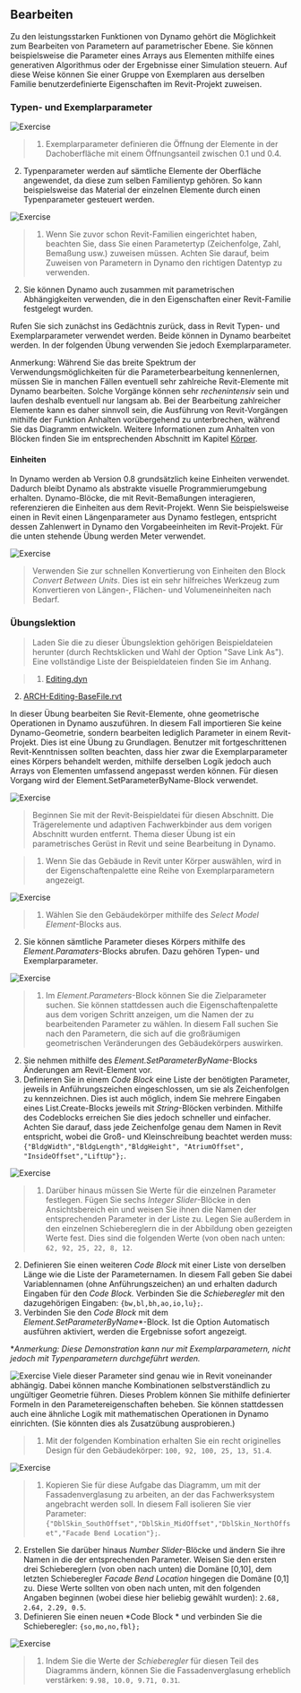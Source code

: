 

## Bearbeiten

Zu den leistungsstarken Funktionen von Dynamo gehört die Möglichkeit zum Bearbeiten von Parametern auf parametrischer Ebene. Sie können beispielsweise die Parameter eines Arrays aus Elementen mithilfe eines generativen Algorithmus oder der Ergebnisse einer Simulation steuern. Auf diese Weise können Sie einer Gruppe von Exemplaren aus derselben Familie benutzerdefinierte Eigenschaften im Revit-Projekt zuweisen.

### Typen- und Exemplarparameter

![Exercise](images/8-5/Exercise/32.jpg)

> 1. Exemplarparameter definieren die Öffnung der Elemente in der Dachoberfläche mit einem Öffnungsanteil zwischen 0.1 und 0.4.
2. Typenparameter werden auf sämtliche Elemente der Oberfläche angewendet, da diese zum selben Familientyp gehören. So kann beispielsweise das Material der einzelnen Elemente durch einen Typenparameter gesteuert werden.

![Exercise](images/8-3/params.jpg)

> 1. Wenn Sie zuvor schon Revit-Familien eingerichtet haben, beachten Sie, dass Sie einen Parametertyp (Zeichenfolge, Zahl, Bemaßung usw.) zuweisen müssen. Achten Sie darauf, beim Zuweisen von Parametern in Dynamo den richtigen Datentyp zu verwenden.
2. Sie können Dynamo auch zusammen mit parametrischen Abhängigkeiten verwenden, die in den Eigenschaften einer Revit-Familie festgelegt wurden.

Rufen Sie sich zunächst ins Gedächtnis zurück, dass in Revit Typen- und Exemplarparameter verwendet werden. Beide können in Dynamo bearbeitet werden. In der folgenden Übung verwenden Sie jedoch Exemplarparameter.

Anmerkung: Während Sie das breite Spektrum der Verwendungsmöglichkeiten für die Parameterbearbeitung kennenlernen, müssen Sie in manchen Fällen eventuell sehr zahlreiche Revit-Elemente mit Dynamo bearbeiten. Solche Vorgänge können sehr *rechenintensiv* sein und laufen deshalb eventuell nur langsam ab. Bei der Bearbeitung zahlreicher Elemente kann es daher sinnvoll sein, die Ausführung von Revit-Vorgängen mithilfe der Funktion Anhalten vorübergehend zu unterbrechen, während Sie das Diagramm entwickeln. Weitere Informationen zum Anhalten von Blöcken finden Sie im entsprechenden Abschnitt im Kapitel [Körper](../05_Geometry-for-Computational-Design/5-6_solids.md#freezing).

#### Einheiten

In Dynamo werden ab Version 0.8 grundsätzlich keine Einheiten verwendet. Dadurch bleibt Dynamo als abstrakte visuelle Programmierumgebung erhalten. Dynamo-Blöcke, die mit Revit-Bemaßungen interagieren, referenzieren die Einheiten aus dem Revit-Projekt. Wenn Sie beispielsweise einen in Revit einen Längenparameter aus Dynamo festlegen, entspricht dessen Zahlenwert in Dynamo den Vorgabeeinheiten im Revit-Projekt. Für die unten stehende Übung werden Meter verwendet.

![Exercise](images/8-3/units.jpg)

> Verwenden Sie zur schnellen Konvertierung von Einheiten den Block *Convert Between Units*. Dies ist ein sehr hilfreiches Werkzeug zum Konvertieren von Längen-, Flächen- und Volumeneinheiten nach Bedarf.

### Übungslektion

> Laden Sie die zu dieser Übungslektion gehörigen Beispieldateien herunter (durch Rechtsklicken und Wahl der Option "Save Link As"). Eine vollständige Liste der Beispieldateien finden Sie im Anhang.

> 1. [Editing.dyn](datasets/8-3/Editing.dyn)
2. [ARCH-Editing-BaseFile.rvt](datasets/8-3/ARCH-Editing-BaseFile.rvt)

In dieser Übung bearbeiten Sie Revit-Elemente, ohne geometrische Operationen in Dynamo auszuführen. In diesem Fall importieren Sie keine Dynamo-Geometrie, sondern bearbeiten lediglich Parameter in einem Revit-Projekt. Dies ist eine Übung zu Grundlagen. Benutzer mit fortgeschrittenen Revit-Kenntnissen sollten beachten, dass hier zwar die Exemplarparameter eines Körpers behandelt werden, mithilfe derselben Logik jedoch auch Arrays von Elementen umfassend angepasst werden können. Für diesen Vorgang wird der Element.SetParameterByName-Block verwendet.

![Exercise](images/8-3/Exercise/04.jpg)

> Beginnen Sie mit der Revit-Beispieldatei für diesen Abschnitt. Die Trägerelemente und adaptiven Fachwerkbinder aus dem vorigen Abschnitt wurden entfernt. Thema dieser Übung ist ein parametrisches Gerüst in Revit und seine Bearbeitung in Dynamo.

> 1. Wenn Sie das Gebäude in Revit unter Körper auswählen, wird in der Eigenschaftenpalette eine Reihe von Exemplarparametern angezeigt.

![Exercise](images/8-3/Exercise/03.jpg)

> 1. Wählen Sie den Gebäudekörper mithilfe des *Select Model Element*-Blocks aus.
2. Sie können sämtliche Parameter dieses Körpers mithilfe des *Element.Paramaters*-Blocks abrufen. Dazu gehören Typen- und Exemplarparameter.

![Exercise](images/8-3/Exercise/32.jpg)

> 1. Im *Element.Parameters*-Block können Sie die Zielparameter suchen. Sie können stattdessen auch die Eigenschaftenpalette aus dem vorigen Schritt anzeigen, um die Namen der zu bearbeitenden Parameter zu wählen. In diesem Fall suchen Sie nach den Parametern, die sich auf die großräumigen geometrischen Veränderungen des Gebäudekörpers auswirken.
2. Sie nehmen mithilfe des *Element.SetParameterByName*-Blocks Änderungen am Revit-Element vor.
3. Definieren Sie in einem *Code Block* eine Liste der benötigten Parameter, jeweils in Anführungszeichen eingeschlossen, um sie als Zeichenfolgen zu kennzeichnen. Dies ist auch möglich, indem Sie mehrere Eingaben eines List.Create-Blocks jeweils mit *String*-Blöcken verbinden. Mithilfe des Codeblocks erreichen Sie dies jedoch schneller und einfacher. Achten Sie darauf, dass jede Zeichenfolge genau dem Namen in Revit entspricht, wobei die Groß- und Kleinschreibung beachtet werden muss: ```{"BldgWidth","BldgLength","BldgHeight", "AtriumOffset", "InsideOffset","LiftUp"};```.

![Exercise](images/8-3/Exercise/31.jpg)

> 1. Darüber hinaus müssen Sie Werte für die einzelnen Parameter festlegen. Fügen Sie sechs *Integer Slider*-Blöcke in den Ansichtsbereich ein und weisen Sie ihnen die Namen der entsprechenden Parameter in der Liste zu. Legen Sie außerdem in den einzelnen Schiebereglern die in der Abbildung oben gezeigten Werte fest. Dies sind die folgenden Werte (von oben nach unten: ```62, 92, 25, 22, 8, 12```.
2. Definieren Sie einen weiteren *Code Block* mit einer Liste von derselben Länge wie die Liste der Parameternamen. In diesem Fall geben Sie dabei Variablennamen (ohne Anführungszeichen) an und erhalten dadurch Eingaben für den *Code Block.* Verbinden Sie die *Schieberegler* mit den dazugehörigen Eingaben: ```{bw,bl,bh,ao,io,lu};```.
3. Verbinden Sie den *Code Block* mit dem *Element.SetParameterByName**-Block. Ist die Option Automatisch ausführen aktiviert, werden die Ergebnisse sofort angezeigt.

**Anmerkung: Diese Demonstration kann nur mit Exemplarparametern, nicht jedoch mit Typenparametern durchgeführt werden.*

![Exercise](images/8-3/Exercise/01.jpg) Viele dieser Parameter sind genau wie in Revit voneinander abhängig. Dabei können manche Kombinationen selbstverständlich zu ungültiger Geometrie führen. Dieses Problem können Sie mithilfe definierter Formeln in den Parametereigenschaften beheben. Sie können stattdessen auch eine ähnliche Logik mit mathematischen Operationen in Dynamo einrichten. (Sie könnten dies als Zusatzübung ausprobieren.)

> 1. Mit der folgenden Kombination erhalten Sie ein recht originelles Design für den Gebäudekörper: ```100, 92, 100, 25, 13, 51.4```.

![Exercise](images/8-3/Exercise/30.jpg)

> 1. Kopieren Sie für diese Aufgabe das Diagramm, um mit der Fassadenverglasung zu arbeiten, an der das Fachwerksystem angebracht werden soll. In diesem Fall isolieren Sie vier Parameter: ```{"DblSkin_SouthOffset","DblSkin_MidOffset","DblSkin_NorthOffset","Facade Bend Location"};```.
2. Erstellen Sie darüber hinaus *Number Slider*-Blöcke und ändern Sie ihre Namen in die der entsprechenden Parameter. Weisen Sie den ersten drei Schiebereglern (von oben nach unten) die Domäne [0,10], dem letzten Schieberegler *Facade Bend Location* hingegen die Domäne [0,1] zu. Diese Werte sollten von oben nach unten, mit den folgenden Angaben beginnen (wobei diese hier beliebig gewählt wurden): ```2.68, 2.64, 2.29, 0.5```.
3. Definieren Sie einen neuen *Code Block * und verbinden Sie die Schieberegler: ```{so,mo,no,fbl};```

![Exercise](images/8-3/Exercise/00.jpg)

> 1. Indem Sie die Werte der *Schieberegler* für diesen Teil des Diagramms ändern, können Sie die Fassadenverglasung erheblich verstärken: ```9.98, 10.0, 9.71, 0.31```.

